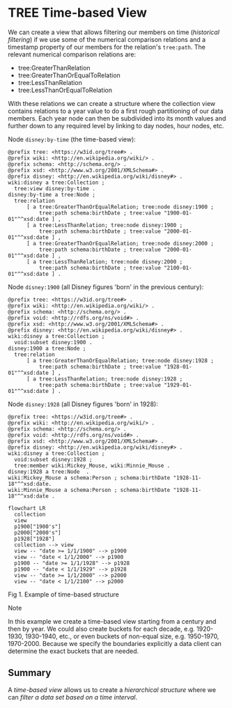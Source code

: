 # TREE Time-based View
We can create a view that allows filtering our members on time (_historical filtering_) if we use some of the numerical comparison relations and a timestamp property of our members for the relation's `tree:path`. The relevant numerical comparison relations are:
* tree:GreaterThanRelation
* tree:GreaterThanOrEqualToRelation
* tree:LessThanRelation
* tree:LessThanOrEqualToRelation

With these relations we can create a structure where the collection view contains relations to a year value to do a first rough partitioning of our data members. Each year node can then be subdivided into its month values and further down to any required level by linking to day nodes, hour nodes, etc.

Node `disney:by-time` (the time-based view):
```
@prefix tree: <https://w3id.org/tree#> .
@prefix wiki: <http://en.wikipedia.org/wiki/> .
@prefix schema: <http://schema.org/> .
@prefix xsd: <http://www.w3.org/2001/XMLSchema#> .
@prefix disney: <http://en.wikipedia.org/wiki/disney#> .
wiki:disney a tree:Collection ;
  tree:view disney:by-time .
disney:by-time a tree:Node ;
  tree:relation
      [ a tree:GreaterThanOrEqualRelation; tree:node disney:1900 ;
          tree:path schema:birthDate ; tree:value "1900-01-01"^^xsd:date ] , 
      [ a tree:LessThanRelation; tree:node disney:1900 ;
          tree:path schema:birthDate ; tree:value "2000-01-01"^^xsd:date ] ,
      [ a tree:GreaterThanOrEqualRelation; tree:node disney:2000 ;
          tree:path schema:birthDate ; tree:value "2000-01-01"^^xsd:date ] ,
      [ a tree:LessThanRelation; tree:node disney:2000 ;
          tree:path schema:birthDate ; tree:value "2100-01-01"^^xsd:date ] .
```
Node `disney:1900` (all Disney figures 'born' in the previous century):
```
@prefix tree: <https://w3id.org/tree#> .
@prefix wiki: <http://en.wikipedia.org/wiki/> .
@prefix schema: <http://schema.org/> .
@prefix void: <http://rdfs.org/ns/void#> .
@prefix xsd: <http://www.w3.org/2001/XMLSchema#> .
@prefix disney: <http://en.wikipedia.org/wiki/disney#> .
wiki:disney a tree:Collection ;
  void:subset disney:1900 .
disney:1900 a tree:Node ;
  tree:relation
      [ a tree:GreaterThanOrEqualRelation; tree:node disney:1928 ;
          tree:path schema:birthDate ; tree:value "1928-01-01"^^xsd:date ] , 
      [ a tree:LessThanRelation; tree:node disney:1928 ;
          tree:path schema:birthDate ; tree:value "1929-01-01"^^xsd:date ] .
```
Node `disney:1928` (all Disney figures 'born' in 1928):
```
@prefix tree: <https://w3id.org/tree#> .
@prefix wiki: <http://en.wikipedia.org/wiki/> .
@prefix schema: <http://schema.org/> .
@prefix void: <http://rdfs.org/ns/void#> .
@prefix xsd: <http://www.w3.org/2001/XMLSchema#> .
@prefix disney: <http://en.wikipedia.org/wiki/disney#> .
wiki:disney a tree:Collection ;
  void:subset disney:1928 ;
  tree:member wiki:Mickey_Mouse, wiki:Minnie_Mouse .
disney:1928 a tree:Node  .
wiki:Mickey_Mouse a schema:Person ; schema:birthDate "1928-11-18"^^xsd:date.
wiki:Minnie_Mouse a schema:Person ; schema:birthDate "1928-11-18"^^xsd:date .
```

```mermaid
flowchart LR
  collection
  view
  p1900["1900's"]
  p2000["2000's"]
  p1928["1928"]
  collection --> view
  view -- "date >= 1/1/1900" --> p1900
  view -- "date < 1/1/2000" --> p1900
  p1900 -- "date >= 1/1/1928" --> p1928
  p1900 -- "date < 1/1/1929" --> p1928
  view -- "date >= 1/1/2000" --> p2000
  view -- "date < 1/1/2100" --> p2000
```
Fig 1. Example of time-based structure

> [!NOTE]
> In this example we create a time-based view starting from a century and then by year. We could also create buckets for each decade, e.g. 1920-1930, 1930-1940, etc., or even buckets of non-equal size, e.g. 1950-1970, 1970-2000. Because we specify the boundaries explicitly a data client can determine the exact buckets that are needed.

## Summary
A _time-based view_ allows us to create a _hierarchical structure_ where we can _filter a data set based on a time interval_.
